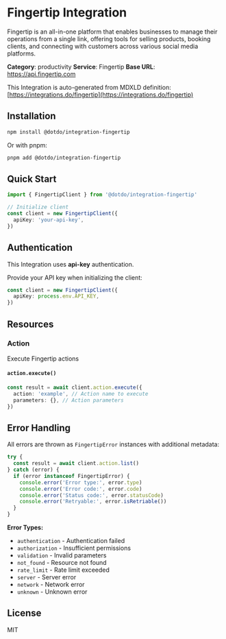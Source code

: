 # Fingertip Integration

Fingertip is an all-in-one platform that enables businesses to manage their operations from a single link, offering tools for selling products, booking clients, and connecting with customers across various social media platforms.

**Category**: productivity
**Service**: Fingertip
**Base URL**: https://api.fingertip.com

This Integration is auto-generated from MDXLD definition: [https://integrations.do/fingertip](https://integrations.do/fingertip)

## Installation

```bash
npm install @dotdo/integration-fingertip
```

Or with pnpm:

```bash
pnpm add @dotdo/integration-fingertip
```

## Quick Start

```typescript
import { FingertipClient } from '@dotdo/integration-fingertip'

// Initialize client
const client = new FingertipClient({
  apiKey: 'your-api-key',
})
```

## Authentication

This Integration uses **api-key** authentication.

Provide your API key when initializing the client:

```typescript
const client = new FingertipClient({
  apiKey: process.env.API_KEY,
})
```

## Resources

### Action

Execute Fingertip actions

#### `action.execute()`

```typescript
const result = await client.action.execute({
  action: 'example', // Action name to execute
  parameters: {}, // Action parameters
})
```

## Error Handling

All errors are thrown as `FingertipError` instances with additional metadata:

```typescript
try {
  const result = await client.action.list()
} catch (error) {
  if (error instanceof FingertipError) {
    console.error('Error type:', error.type)
    console.error('Error code:', error.code)
    console.error('Status code:', error.statusCode)
    console.error('Retryable:', error.isRetriable())
  }
}
```

**Error Types:**

- `authentication` - Authentication failed
- `authorization` - Insufficient permissions
- `validation` - Invalid parameters
- `not_found` - Resource not found
- `rate_limit` - Rate limit exceeded
- `server` - Server error
- `network` - Network error
- `unknown` - Unknown error

## License

MIT
